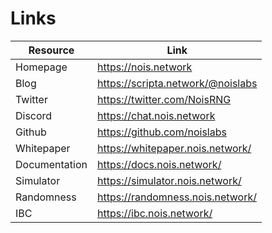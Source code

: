 # Links

| Resource      | Link                              |
| ------------- | --------------------------------- |
| Homepage      | https://nois.network              |
| Blog          | https://scripta.network/@noislabs |
| Twitter       | https://twitter.com/NoisRNG       |
| Discord       | https://chat.nois.network         |
| Github        | https://github.com/noislabs       |
| Whitepaper    | https://whitepaper.nois.network/  |
| Documentation | https://docs.nois.network/        |
| Simulator     | https://simulator.nois.network/   |
| Randomness    | https://randomness.nois.network/  |
| IBC           | https://ibc.nois.network/         |

